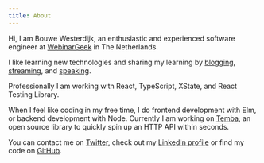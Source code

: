 ```yaml
---
title: About
---
```


Hi, I am Bouwe Westerdijk, an enthusiastic and experienced software engineer at
<a href="https://webinargeek.com" target="_blank">WebinarGeek</a> in The Netherlands.

I like learning new technologies and sharing my learning by <a href="/blog">blogging</a>, <a href="/videos">streaming</a>, and
<a href="/speaking">speaking</a>.

Professionally I am working with React, TypeScript, XState, and React Testing Library.

When I feel like coding in my free time, I do frontend development with Elm, or backend development with Node. Currently I am working on <a href="https://temba.bouwe.io" target="_blank">Temba</a>, an open source library to quickly spin up an HTTP API within seconds.

You can contact me on
<a href="https://twitter.com/bouwe">Twitter</a>, check out my <a href="https://www.linkedin.com/in/bkwesterdijk">LinkedIn profile</a> or find my code on
<a href="https://github.com/bouwe77">GitHub</a>.
